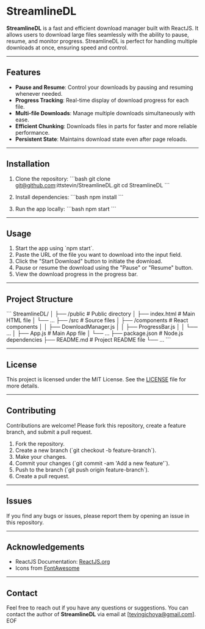# StreamlineDL

**StreamlineDL** is a fast and efficient download manager built with ReactJS. It allows users to download large files seamlessly with the ability to pause, resume, and monitor progress. StreamlineDL is perfect for handling multiple downloads at once, ensuring speed and control.

---

## Features
- **Pause and Resume**: Control your downloads by pausing and resuming whenever needed.
- **Progress Tracking**: Real-time display of download progress for each file.
- **Multi-file Downloads**: Manage multiple downloads simultaneously with ease.
- **Efficient Chunking**: Downloads files in parts for faster and more reliable performance.
- **Persistent State**: Maintains download state even after page reloads.

---

## Installation

1. Clone the repository:
   \`\`\`bash
   git clone git@github.com:ittstevin/StreamlineDL.git
   cd StreamlineDL
   \`\`\`

2. Install dependencies:
   \`\`\`bash
   npm install
   \`\`\`

3. Run the app locally:
   \`\`\`bash
   npm start
   \`\`\`

---

## Usage

1. Start the app using \`npm start\`.
2. Paste the URL of the file you want to download into the input field.
3. Click the "Start Download" button to initiate the download.
4. Pause or resume the download using the "Pause" or "Resume" button.
5. View the download progress in the progress bar.

---

## Project Structure

\`\`\`
StreamlineDL/
│
├── /public                 # Public directory
│   ├── index.html          # Main HTML file
│   └── ...
├── /src                    # Source files
│   ├── /components         # React components
│   │   ├── DownloadManager.js
│   │   ├── ProgressBar.js
│   │   └── ...
│   ├── App.js              # Main App file
│   └── ...
├── package.json            # Node.js dependencies
├── README.md               # Project README file
└── ...
\`\`\`

---

## License

This project is licensed under the MIT License. See the [LICENSE](./LICENSE) file for more details.

---

## Contributing

Contributions are welcome! Please fork this repository, create a feature branch, and submit a pull request.

1. Fork the repository.
2. Create a new branch (\`git checkout -b feature-branch\`).
3. Make your changes.
4. Commit your changes (\`git commit -am 'Add a new feature'\`).
5. Push to the branch (\`git push origin feature-branch\`).
6. Create a pull request.

---

## Issues

If you find any bugs or issues, please report them by opening an issue in this repository.

---

## Acknowledgements

- ReactJS Documentation: [ReactJS.org](https://reactjs.org/)
- Icons from [FontAwesome](https://fontawesome.com/)

---

## Contact

Feel free to reach out if you have any questions or suggestions. You can contact the author of **StreamlineDL** via email at [tevingichoya@gmail.com].
EOF
